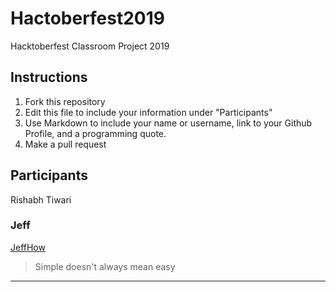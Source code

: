 # Hactoberfest2019
Hacktoberfest Classroom Project 2019

## Instructions
1. Fork this repository
2. Edit this file to include your information under "Participants"
3. Use Markdown to include your name or username, link to your Github Profile, and a programming quote.
4. Make a pull request

## Participants
Rishabh Tiwari

### Jeff
[JeffHow](https://github.com/jeffhow/)
> Simple doesn't always mean easy
---
